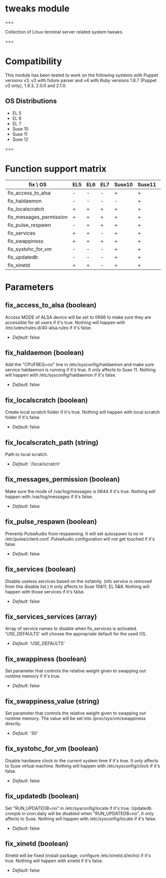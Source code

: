 # tweaks module #
===

Collection of Linux terminal server related system tweaks.

===

# Compatibility #

This module has been tested to work on the following systems with Puppet versions v3,
v3 with future parser and v4 with Ruby versions 1.8.7 (Puppet v3 only), 1.9.3, 2.0.0 and 2.1.0.

## OS Distributions ##

* EL 5
* EL 6
* EL 7
* Suse 10
* Suse 11
* Suse 12

===


# Function support matrix ##

|fix \ OS                |EL5|EL6|EL7|Suse10|Suse11|Suse12|
|------------------------|---|---|---|------|------|------|
|fix_access_to_alsa      | - | - | - | +    | +    | -    |
|fix_haldaemon           | - | - | - | -    | +    | -    |
|fix_localscratch        | + | + | + | +    | +    | +    |
|fix_messages_permission | + | + | + | +    | +    | +    |
|fix_pulse_respawn       | - | + | + | +    | +    | +    |
|fix_services            | + | + | - | +    | +    | -    |
|fix_swappiness          | + | + | + | +    | +    | +    |
|fix_systohc_for_vm      | - | - | - | +    | +    | -    |
|fix_updatedb            | - | - | - | +    | +    | +    |
|fix_xinetd              | + | + | - | +    | +    | -    |


# Parameters #

fix_access_to_alsa (boolean)
----------------------------
Access MODE of ALSA device will be set to 0666 to make sure they are accessible for all users if it's true.
Nothing will happen with /etc/udev/rules.d/40-alsa.rules if it's false.

- *Default*: false

fix_haldaemon (boolean)
-----------------------
Add the "CPUFREQ=no" line in /etc/sysconfig/haldaemon and make sure service haldaemon is running if it's true.
It only affects to Suse 11.
Nothing will happen with /etc/sysconfig/haldaemon if it's false.

- *Default*: false

fix_localscratch (boolean)
--------------------------
Create local scratch folder if it's true.
Nothing will happen with local scratch folder if it's false.

- *Default*: false

fix_localscratch_path (string)
------------------------------
Path to local scratch.

- *Default*: '/local/scratch'

fix_messages_permission (boolean)
---------------------------------
Make sure the mode of /var/log/messages is 0644 if it's true.
Nothing will happen with /var/log/messages if it's false.

- *Default*: false

fix_pulse_respawn (boolean)
---------------------------
Prevents PulseAudio from respawning. It will set autospawn to no in /etc/pulse/client.conf.
PulseAudio configuration will not get touched if it's false.

- *Default*: false

fix_services (boolean)
----------------------
Disable useless services based on the osfamily. (nfs service is removed from this disable list.)
It only affects to Suse 10&11, EL 5&6.
Nothing will happen with those services if it's false.

- *Default*: false

fix_services_services (array)
-----------------------------
Array of service names to disable when fix_services is activated. 'USE_DEFAULTS' will choose the appropriate default for the used OS.

- *Default*: 'USE_DEFAULTS'

fix_swappiness (boolean)
------------------------
Set parameter that controls the relative weight given to swapping out runtime memory if it's true.

- *Default*: false

fix_swappiness_value (string)
-----------------------------
Set parameter that controls the relative weight given to swapping out runtime memory.
The value will be set into /proc/sys/vm/swappiness directly.

- *Default*: '30'

fix_systohc_for_vm (boolean)
----------------------------
Disable hardware clock to the current system time if it's true.
It only affects to Suse virtual machine.
Nothing will happen with /etc/sysconfig/clock if it's false.

- *Default*: false

fix_updatedb (boolean)
----------------------
Set "RUN_UPDATEDB=no" in /etc/sysconfig/locate if it's true.
Updatedb cronjob in cron.daily will be disabled when "RUN_UPDATEDB=no".
It only affects to Suse.
Nothing will happen with /etc/sysconfig/locate if it's false.

- *Default*: false

fix_xinetd (boolean)
--------------------
Xinetd will be fixed (install package, configure /etc/xinetd.d/echo) if it's true.
Nothing will happen with xinetd if it's false.

- *Default*: false
